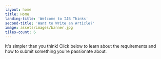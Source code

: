 ```yaml
---
layout: home
title: Home
landing-title: 'Welcome to IJB Thinks'
second-title: 'Want to Write an Article?'
image: assets/images/banner.jpg
tiles-count: 6
---
```


It's simpler than you think!  Click below to learn about the requirements and how to submit something you're passionate about.
